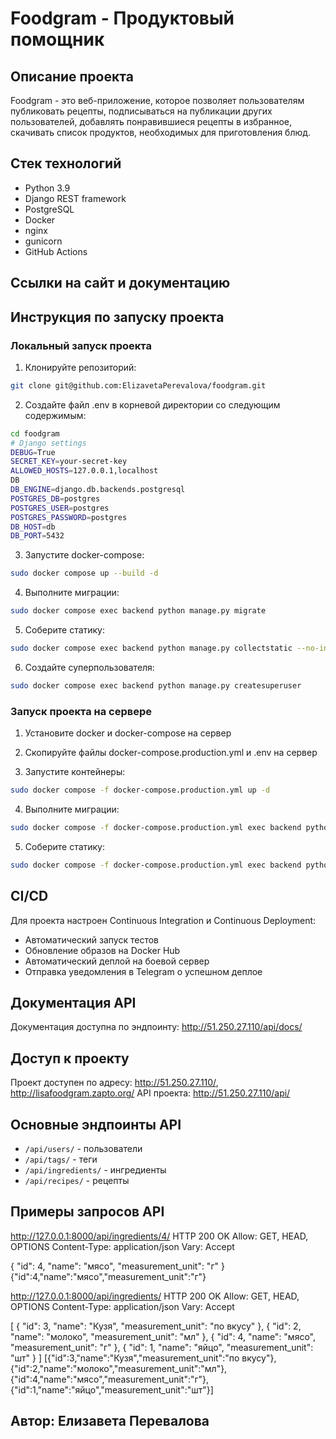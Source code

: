 # Foodgram - Продуктовый помощник

## Описание проекта

Foodgram - это веб-приложение, которое позволяет пользователям публиковать рецепты, подписываться на публикации других пользователей, добавлять понравившиеся рецепты в избранное, скачивать список продуктов, необходимых для приготовления блюд.

## Стек технологий
- Python 3.9
- Django REST framework
- PostgreSQL
- Docker
- nginx
- gunicorn
- GitHub Actions

## Ссылки на сайт и документацию

## Инструкция по запуску проекта

### Локальный запуск проекта

1. Клонируйте репозиторий:

```bash
git clone git@github.com:ElizavetaPerevalova/foodgram.git
```

2. Создайте файл .env в корневой директории со следующим содержимым:

```bash
cd foodgram
# Django settings
DEBUG=True
SECRET_KEY=your-secret-key
ALLOWED_HOSTS=127.0.0.1,localhost
DB
DB_ENGINE=django.db.backends.postgresql
POSTGRES_DB=postgres
POSTGRES_USER=postgres
POSTGRES_PASSWORD=postgres
DB_HOST=db
DB_PORT=5432
```

3. Запустите docker-compose:

```bash
sudo docker compose up --build -d
```

4. Выполните миграции:

```bash
sudo docker compose exec backend python manage.py migrate
```

5. Соберите статику:

```bash
sudo docker compose exec backend python manage.py collectstatic --no-input
``` 

6. Создайте суперпользователя:

```bash
sudo docker compose exec backend python manage.py createsuperuser
```


### Запуск проекта на сервере

1. Установите docker и docker-compose на сервер

2. Скопируйте файлы docker-compose.production.yml и .env на сервер

3. Запустите контейнеры:

```bash
sudo docker compose -f docker-compose.production.yml up -d
```

4. Выполните миграции:

```bash
sudo docker compose -f docker-compose.production.yml exec backend python manage.py migrate
```

5. Соберите статику:

```bash
sudo docker compose -f docker-compose.production.yml exec backend python manage.py collectstatic --no-input
```


## CI/CD

Для проекта настроен Continuous Integration и Continuous Deployment:

- Автоматический запуск тестов
- Обновление образов на Docker Hub
- Автоматический деплой на боевой сервер
- Отправка уведомления в Telegram о успешном деплое

## Документация API

Документация доступна по эндпоинту: http://51.250.27.110/api/docs/

## Доступ к проекту

Проект доступен по адресу: http://51.250.27.110/, http://lisafoodgram.zapto.org/
API проекта: http://51.250.27.110/api/

## Основные эндпоинты API

- ```/api/users/``` - пользователи
- ```/api/tags/``` - теги
- ```/api/ingredients/``` - ингредиенты
- ```/api/recipes/``` - рецепты

## Примеры запросов API  
http://127.0.0.1:8000/api/ingredients/4/
HTTP 200 OK
Allow: GET, HEAD, OPTIONS
Content-Type: application/json
Vary: Accept

{
    "id": 4,
    "name": "мясо",
    "measurement_unit": "г"
}
{"id":4,"name":"мясо","measurement_unit":"г"}

http://127.0.0.1:8000/api/ingredients/
HTTP 200 OK
Allow: GET, HEAD, OPTIONS
Content-Type: application/json
Vary: Accept

[
    {
        "id": 3,
        "name": "Кузя",
        "measurement_unit": "по вкусу"
    },
    {
        "id": 2,
        "name": "молоко",
        "measurement_unit": "мл"
    },
    {
        "id": 4,
        "name": "мясо",
        "measurement_unit": "г"
    },
    {
        "id": 1,
        "name": "яйцо",
        "measurement_unit": "шт"
    }
]
[{"id":3,"name":"Кузя","measurement_unit":"по вкусу"},{"id":2,"name":"молоко","measurement_unit":"мл"},{"id":4,"name":"мясо","measurement_unit":"г"},{"id":1,"name":"яйцо","measurement_unit":"шт"}]
## Автор: Елизавета Перевалова 
